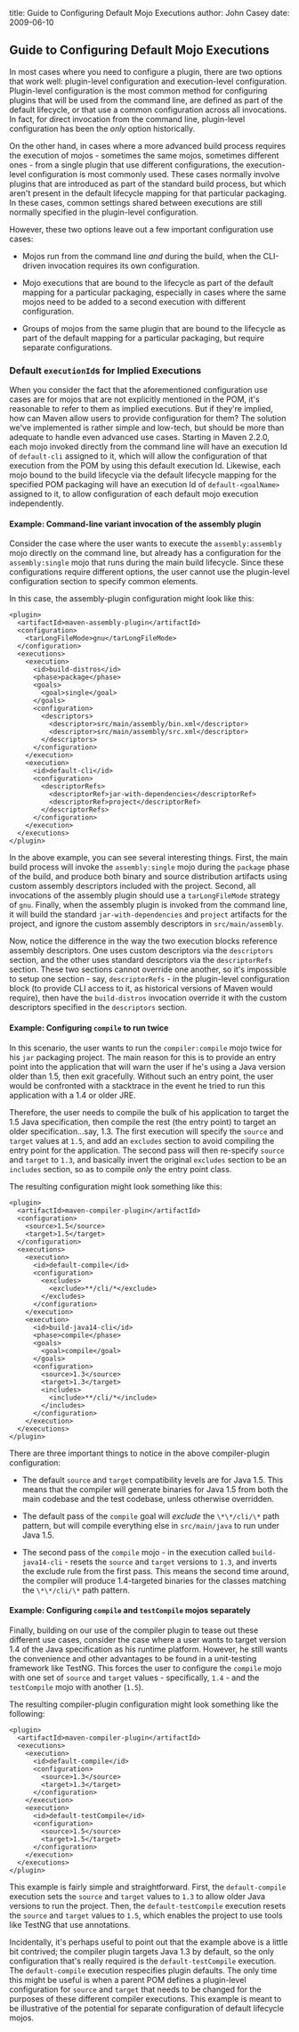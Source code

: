 title: Guide to Configuring Default Mojo Executions
author: John Casey
date: 2009-06-10

<!--
Licensed to the Apache Software Foundation (ASF) under one
or more contributor license agreements.  See the NOTICE file
distributed with this work for additional information
regarding copyright ownership.  The ASF licenses this file
to you under the Apache License, Version 2.0 (the
"License"); you may not use this file except in compliance
with the License.  You may obtain a copy of the License at

    http://www.apache.org/licenses/LICENSE-2.0

Unless required by applicable law or agreed to in writing,
software distributed under the License is distributed on an
"AS IS" BASIS, WITHOUT WARRANTIES OR CONDITIONS OF ANY
KIND, either express or implied.  See the License for the
specific language governing permissions and limitations
under the License.
-->

## Guide to Configuring Default Mojo Executions

 In most cases where you need to configure a plugin, there are two options that work well: plugin-level configuration and execution-level configuration. Plugin-level configuration is the most common method for configuring plugins that will be used from the command line, are defined as part of the default lifecycle, or that use a common configuration across all invocations. In fact, for direct invocation from the command line, plugin-level configuration has been the _only_ option historically.

 On the other hand, in cases where a more advanced build process requires the execution of mojos - sometimes the same mojos, sometimes different ones - from a single plugin that use different configurations, the execution-level configuration is most commonly used. These cases normally involve plugins that are introduced as part of the standard build process, but which aren't present in the default lifecycle mapping for that particular packaging. In these cases, common settings shared between executions are still normally specified in the plugin-level configuration.

 However, these two options leave out a few important configuration use cases:

- Mojos run from the command line _and_ during the build, when the CLI-driven invocation requires its own configuration.

- Mojo executions that are bound to the lifecycle as part of the default mapping for a particular packaging, especially in cases where the same mojos need to be added to a second execution with different configuration.

- Groups of mojos from the same plugin that are bound to the lifecycle as part of the default mapping for a particular packaging, but require separate configurations.

### Default `executionId`s for Implied Executions

 When you consider the fact that the aforementioned configuration use cases are for mojos that are not explicitly mentioned in the POM, it's reasonable to refer to them as implied executions. But if they're implied, how can Maven allow users to provide configuration for them? The solution we've implemented is rather simple and low-tech, but should be more than adequate to handle even advanced use cases. Starting in Maven 2.2.0, each mojo invoked directly from the command line will have an execution Id of `default-cli` assigned to it, which will allow the configuration of that execution from the POM by using this default execution Id. Likewise, each mojo bound to the build lifecycle via the default lifecycle mapping for the specified POM packaging will have an execution Id of `default-<goalName>` assigned to it, to allow configuration of each default mojo execution independently.

#### Example: Command-line variant invocation of the assembly plugin

 Consider the case where the user wants to execute the `assembly:assembly` mojo directly on the command line, but already has a configuration for the `assembly:single` mojo that runs during the main build lifecycle. Since these configurations require different options, the user cannot use the plugin-level configuration section to specify common elements.

 In this case, the assembly-plugin configuration might look like this:

```
<plugin>
  <artifactId>maven-assembly-plugin</artifactId>
  <configuration>
    <tarLongFileMode>gnu</tarLongFileMode>    
  </configuration>
  <executions>
    <execution>
      <id>build-distros</id>
      <phase>package</phase>
      <goals>
        <goal>single</goal>
      </goals>
      <configuration>
        <descriptors>
          <descriptor>src/main/assembly/bin.xml</descriptor>
          <descriptor>src/main/assembly/src.xml</descriptor>
        </descriptors>
      </configuration>
    </execution>
    <execution>
      <id>default-cli</id>
      <configuration>
        <descriptorRefs>
          <descriptorRef>jar-with-dependencies</descriptorRef>
          <descriptorRef>project</descriptorRef>
        </descriptorRefs>
      </configuration>
    </execution>
  </executions>
</plugin>
```

 In the above example, you can see several interesting things. First, the main build process will invoke the `assembly:single` mojo during the `package` phase of the build, and produce both binary and source distribution artifacts using custom assembly descriptors included with the project. Second, all invocations of the assembly plugin should use a `tarLongFileMode` strategy of `gnu`. Finally, when the assembly plugin is invoked from the command line, it will build the standard `jar-with-dependencies` and `project` artifacts for the project, and ignore the custom assembly descriptors in `src/main/assembly`.

 Now, notice the difference in the way the two execution blocks reference assembly descriptors. One uses custom descriptors via the `descriptors` section, and the other uses standard descriptors via the `descriptorRefs` section. These two sections cannot override one another, so it's impossible to setup one section - say, `descriptorRefs` - in the plugin-level configuration block (to provide CLI access to it, as historical versions of Maven would require), then have the `build-distros` invocation override it with the custom descriptors specified in the `descriptors` section.

#### Example: Configuring `compile` to run twice

 In this scenario, the user wants to run the `compiler:compile` mojo twice for his `jar` packaging project. The main reason for this is to provide an entry point into the application that will warn the user if he's using a Java version older than 1.5, then exit gracefully. Without such an entry point, the user would be confronted with a stacktrace in the event he tried to run this application with a 1.4 or older JRE.

 Therefore, the user needs to compile the bulk of his application to target the 1.5 Java specification, then compile the rest (the entry point) to target an older specification...say, 1.3. The first execution will specify the `source` and `target` values at `1.5`, and add an `excludes` section to avoid compiling the entry point for the application. The second pass will then re-specify `source` and `target` to `1.3`, and basically invert the original `excludes` section to be an `includes` section, so as to compile _only_ the entry point class.

 The resulting configuration might look something like this:

```
<plugin>
  <artifactId>maven-compiler-plugin</artifactId>
  <configuration>
    <source>1.5</source>
    <target>1.5</target>
  </configuration>
  <executions>
    <execution>
      <id>default-compile</id>
      <configuration>
        <excludes>
          <exclude>**/cli/*</exclude>
        </excludes>
      </configuration>
    </execution>
    <execution>
      <id>build-java14-cli</id>
      <phase>compile</phase>
      <goals>
        <goal>compile</goal>
      </goals>
      <configuration>
        <source>1.3</source>
        <target>1.3</target>
        <includes>
          <include>**/cli/*</include>
        </includes>
      </configuration>
    </execution>
  </executions>
</plugin>
```

 There are three important things to notice in the above compiler-plugin configuration:

- The default `source` and `target` compatibility levels are for Java 1.5. This means that the compiler will generate binaries for Java 1.5 from both the main codebase and the test codebase, unless otherwise overridden.

- The default pass of the `compile` goal will _exclude_ the `\*\*/cli/\*` path pattern, but will compile everything else in `src/main/java` to run under Java 1.5.

- The second pass of the `compile` mojo - in the execution called `build-java14-cli` - resets the `source` and `target` versions to `1.3`, and inverts the exclude rule from the first pass. This means the second time around, the compiler will produce 1.4-targeted binaries for the classes matching the `\*\*/cli/\*` path pattern.

#### Example: Configuring `compile` and `testCompile` mojos separately

 Finally, building on our use of the compiler plugin to tease out these different use cases, consider the case where a user wants to target version 1.4 of the Java specification as his runtime platform. However, he still wants the convenience and other advantages to be found in a unit-testing framework like TestNG. This forces the user to configure the `compile` mojo with one set of `source` and `target` values - specifically, `1.4` - and the `testCompile` mojo with another (`1.5`).

 The resulting compiler-plugin configuration might look something like the following:

```
<plugin>
  <artifactId>maven-compiler-plugin</artifactId>
  <executions>
    <execution>
      <id>default-compile</id>
      <configuration>
        <source>1.3</source>
        <target>1.3</target>
      </configuration>
    </execution>
    <execution>
      <id>default-testCompile</id>
      <configuration>
        <source>1.5</source>
        <target>1.5</target>
      </configuration>
    </execution>
  </executions>
</plugin>
```

 This example is fairly simple and straightforward. First, the `default-compile` execution sets the `source` and `target` values to `1.3` to allow older Java versions to run the project. Then, the `default-testCompile` execution resets the `source` and `target` values to `1.5`, which enables the project to use tools like TestNG that use annotations.

 Incidentally, it's perhaps useful to point out that the example above is a little bit contrived; the compiler plugin targets Java 1.3 by default, so the only configuration that's really required is the `default-testCompile` execution. The `default-compile` execution respecifies plugin defaults. The only time this might be useful is when a parent POM defines a plugin-level configuration for `source` and `target` that needs to be changed for the purposes of these different compiler executions. This example is meant to be illustrative of the potential for separate configuration of default lifecycle mojos.
